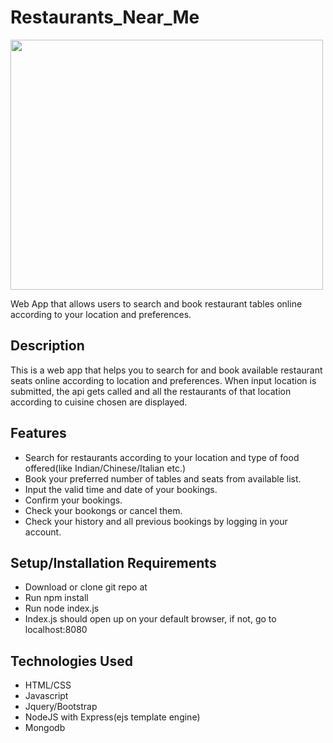 # Restaurants_Near_Me
<img src="video.gif" width="500px" height="400px" />

Web App that allows users to search and book restaurant tables online according to your location and preferences.

## Description
This is a web app that helps you to search for and book available restaurant seats online according to location and preferences. When input location is submitted, the api gets called and all the restaurants of that location according to cuisine chosen are displayed.

## Features
* Search for restaurants according to your location and type of food offered(like Indian/Chinese/Italian etc.)
* Book your preferred number of tables and seats from available list.
* Input the valid time and date of your bookings.
* Confirm your bookings.
* Check your bookongs or cancel them.
* Check your history and all previous bookings by logging in your account.


## Setup/Installation Requirements
* Download or clone git repo at 
* Run npm install
* Run node index.js
* Index.js should open up on your default browser, if not, go to localhost:8080


## Technologies Used
* HTML/CSS
* Javascript
* Jquery/Bootstrap
* NodeJS with Express(ejs template engine)
* Mongodb

